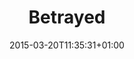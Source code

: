 ---
clipterms:
- "Mise-en-Sc\xE8ne"
commentary: ''
date: '2015-03-20T11:35:31+01:00'
director_first: Youssef
director_last: Chahine
film: Cairo Station
length: '2:44'
quicktime: betrayed.mov
source: 1991 Arab Film Distribution
title: Betrayed
year: '1956'
---